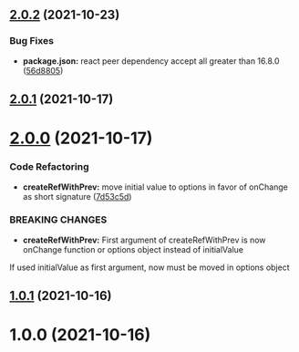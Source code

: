 ## [2.0.2](https://github.com/p-dim-popov/react-ref-with-prev/compare/v2.0.1...v2.0.2) (2021-10-23)


### Bug Fixes

* **package.json:** react peer dependency accept all greater than 16.8.0 ([56d8805](https://github.com/p-dim-popov/react-ref-with-prev/commit/56d8805c1c484035b78d9bf5309104fe3806f655))

## [2.0.1](https://github.com/p-dim-popov/react-ref-with-prev/compare/v2.0.0...v2.0.1) (2021-10-17)

# [2.0.0](https://github.com/p-dim-popov/react-ref-with-prev/compare/v1.0.1...v2.0.0) (2021-10-17)


### Code Refactoring

* **createRefWithPrev:** move initial value to options in favor of onChange as short signature ([7d53c5d](https://github.com/p-dim-popov/react-ref-with-prev/commit/7d53c5dcbaebb01f68fe26d8e7862fe496824ba3))


### BREAKING CHANGES

* **createRefWithPrev:** First argument of createRefWithPrev is now onChange function or options object instead of initialValue

If used initialValue as first argument, now must be moved in options object

## [1.0.1](https://github.com/p-dim-popov/react-ref-with-prev/compare/v1.0.0...v1.0.1) (2021-10-16)

# 1.0.0 (2021-10-16)
